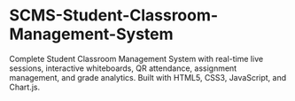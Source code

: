 # SCMS-Student-Classroom-Management-System
Complete Student Classroom Management System with real-time live sessions, interactive whiteboards, QR attendance, assignment management, and grade analytics. Built with HTML5, CSS3, JavaScript, and Chart.js.
